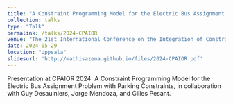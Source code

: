 ```yaml
---
title: "A Constraint Programming Model for the Electric Bus Assignment Problem with Parking Constraints"
collection: talks
type: "Talk"
permalink: /talks/2024-CPAIOR
venue: "The 21st International Conference on the Integration of Constraint Programming, Artificial Intelligence, and Operations Research"
date: 2024-05-29
location: "Uppsala"
slidesurl: 'http://mathisazema.github.io/files/2024-CPAIOR.pdf'
---
```


Presentation at CPAIOR 2024: A Constraint Programming Model for the Electric Bus Assignment Problem with Parking Constraints, in collaboration with Guy Desaulniers, Jorge Mendoza, and Gilles Pesant.